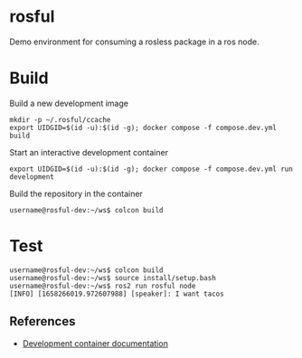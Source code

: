 # rosful
Demo environment for consuming a rosless package in a ros node.

# Build
Build a new development image
```shell
mkdir -p ~/.rosful/ccache
export UIDGID=$(id -u):$(id -g); docker compose -f compose.dev.yml build
```
Start an interactive development container
```shell
export UIDGID=$(id -u):$(id -g); docker compose -f compose.dev.yml run development
```
Build the repository in the container
```shell
username@rosful-dev:~/ws$ colcon build
```

# Test
```shell
username@rosful-dev:~/ws$ colcon build
username@rosful-dev:~/ws$ source install/setup.bash
username@rosful-dev:~/ws$ ros2 run rosful node
[INFO] [1658266019.972607988] [speaker]: I want tacos
```

## References
- [Development container documentation](../docs/development-container.md)
